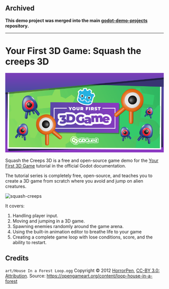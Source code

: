 ## Archived

**This demo project was merged into the main [godot-demo-projects](https://github.com/godotengine/godot-demo-projects/tree/master/3d/squash_the_creeps) repository.**

---

# Your First 3D Game: Squash the creeps 3D

![Squash the creeps banner](images/3d-game-banner.png)

Squash the Creeps 3D is a free and open-source game demo for the [Your First 3D Game](https://docs.godotengine.org/en/latest/getting_started/first_3d_game/) tutorial in the official Godot documentation.

The tutorial series is completely free, open-source, and teaches you to create a 3D game from scratch where you avoid and jump on alien creatures.

![squash-creeps](https://user-images.githubusercontent.com/12694995/99914544-b2815f80-2cc3-11eb-9fc3-46b61d2083f5.png)

It covers:

1. Handling player input.
1. Moving and jumping in a 3D game.
1. Spawning enemies randomly around the game arena.
1. Using the built-in animation editor to breathe life to your game
1. Creating a complete game loop with lose conditions, score, and the ability to restart.

## Credits

`art/House In a Forest Loop.ogg` Copyright &copy; 2012 [HorrorPen](https://opengameart.org/users/horrorpen), [CC-BY 3.0: Attribution](http://creativecommons.org/licenses/by/3.0/). Source: https://opengameart.org/content/loop-house-in-a-forest
